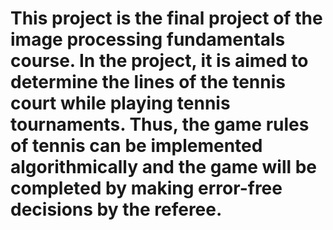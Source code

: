 # This project is the final project of the image processing fundamentals course. In the project, it is aimed to determine the lines of the tennis court while playing tennis tournaments. Thus, the game rules of tennis can be implemented algorithmically and the game will be completed by making error-free decisions by the referee.
 
